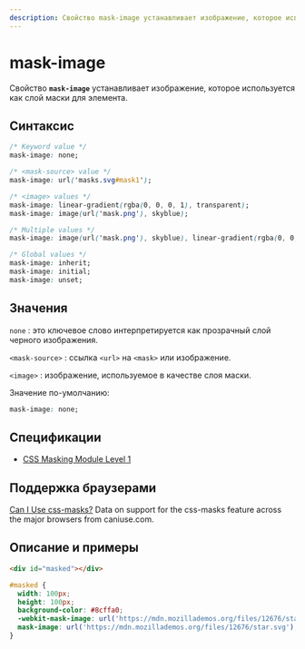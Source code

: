 ```yaml
---
description: Свойство mask-image устанавливает изображение, которое используется как слой маски для элемента
---
```


# mask-image

Свойство **`mask-image`** устанавливает изображение, которое используется как слой маски для элемента.

## Синтаксис

```css
/* Keyword value */
mask-image: none;

/* <mask-source> value */
mask-image: url('masks.svg#mask1');

/* <image> values */
mask-image: linear-gradient(rgba(0, 0, 0, 1), transparent);
mask-image: image(url('mask.png'), skyblue);

/* Multiple values */
mask-image: image(url('mask.png'), skyblue), linear-gradient(rgba(0, 0, 0, 1), transparent);

/* Global values */
mask-image: inherit;
mask-image: initial;
mask-image: unset;
```

## Значения

`none`
: это ключевое слово интерпретируется как прозрачный слой черного изображения.

`<mask-source>`
: ссылка `<url>` на `<mask>` или изображение.

`<image>`
: изображение, используемое в качестве слоя маски.

Значение по-умолчанию:

```css
mask-image: none;
```

## Спецификации

- [CSS Masking Module Level 1](https://drafts.fxtf.org/css-masking-1/#the-mask-image)

## Поддержка браузерами

<p class="ciu_embed" data-feature="css-masks" data-periods="future_1,current,past_1,past_2">
  <a href="http://caniuse.com/#feat=css-masks">Can I Use css-masks?</a> Data on support for the css-masks feature across the major browsers from caniuse.com.
</p>

## Описание и примеры

```html tab="HTML"
<div id="masked"></div>
```

```css tab="CSS"
#masked {
  width: 100px;
  height: 100px;
  background-color: #8cffa0;
  -webkit-mask-image: url('https://mdn.mozillademos.org/files/12676/star.svg');
  mask-image: url('https://mdn.mozillademos.org/files/12676/star.svg');
}
```
